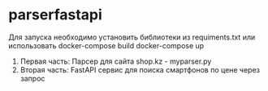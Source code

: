 # parserfastapi
Для запуска необходимо установить библиотеки из requiments.txt 
или использовать 
docker-compose build
docker-compose up 
1. Первая часть: 
    Парсер для сайта shop.kz - myparser.py
2. Вторая часть:
    FastAPI сервис для поиска смартфонов по цене через запрос  
